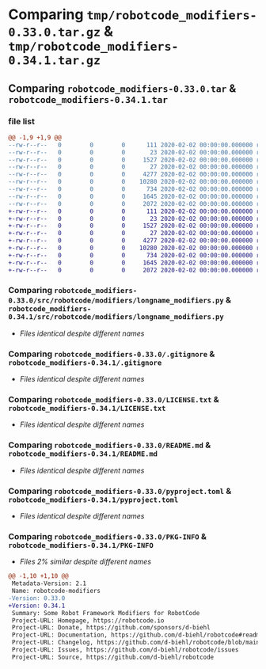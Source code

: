 # Comparing `tmp/robotcode_modifiers-0.33.0.tar.gz` & `tmp/robotcode_modifiers-0.34.1.tar.gz`

## Comparing `robotcode_modifiers-0.33.0.tar` & `robotcode_modifiers-0.34.1.tar`

### file list

```diff
@@ -1,9 +1,9 @@
--rw-r--r--   0        0        0      111 2020-02-02 00:00:00.000000 robotcode_modifiers-0.33.0/src/robotcode/modifiers/__init__.py
--rw-r--r--   0        0        0       23 2020-02-02 00:00:00.000000 robotcode_modifiers-0.33.0/src/robotcode/modifiers/__version__.py
--rw-r--r--   0        0        0     1527 2020-02-02 00:00:00.000000 robotcode_modifiers-0.33.0/src/robotcode/modifiers/longname_modifiers.py
--rw-r--r--   0        0        0       27 2020-02-02 00:00:00.000000 robotcode_modifiers-0.33.0/src/robotcode/modifiers/py.typed
--rw-r--r--   0        0        0     4277 2020-02-02 00:00:00.000000 robotcode_modifiers-0.33.0/.gitignore
--rw-r--r--   0        0        0    10280 2020-02-02 00:00:00.000000 robotcode_modifiers-0.33.0/LICENSE.txt
--rw-r--r--   0        0        0      734 2020-02-02 00:00:00.000000 robotcode_modifiers-0.33.0/README.md
--rw-r--r--   0        0        0     1645 2020-02-02 00:00:00.000000 robotcode_modifiers-0.33.0/pyproject.toml
--rw-r--r--   0        0        0     2072 2020-02-02 00:00:00.000000 robotcode_modifiers-0.33.0/PKG-INFO
+-rw-r--r--   0        0        0      111 2020-02-02 00:00:00.000000 robotcode_modifiers-0.34.1/src/robotcode/modifiers/__init__.py
+-rw-r--r--   0        0        0       23 2020-02-02 00:00:00.000000 robotcode_modifiers-0.34.1/src/robotcode/modifiers/__version__.py
+-rw-r--r--   0        0        0     1527 2020-02-02 00:00:00.000000 robotcode_modifiers-0.34.1/src/robotcode/modifiers/longname_modifiers.py
+-rw-r--r--   0        0        0       27 2020-02-02 00:00:00.000000 robotcode_modifiers-0.34.1/src/robotcode/modifiers/py.typed
+-rw-r--r--   0        0        0     4277 2020-02-02 00:00:00.000000 robotcode_modifiers-0.34.1/.gitignore
+-rw-r--r--   0        0        0    10280 2020-02-02 00:00:00.000000 robotcode_modifiers-0.34.1/LICENSE.txt
+-rw-r--r--   0        0        0      734 2020-02-02 00:00:00.000000 robotcode_modifiers-0.34.1/README.md
+-rw-r--r--   0        0        0     1645 2020-02-02 00:00:00.000000 robotcode_modifiers-0.34.1/pyproject.toml
+-rw-r--r--   0        0        0     2072 2020-02-02 00:00:00.000000 robotcode_modifiers-0.34.1/PKG-INFO
```

### Comparing `robotcode_modifiers-0.33.0/src/robotcode/modifiers/longname_modifiers.py` & `robotcode_modifiers-0.34.1/src/robotcode/modifiers/longname_modifiers.py`

 * *Files identical despite different names*

### Comparing `robotcode_modifiers-0.33.0/.gitignore` & `robotcode_modifiers-0.34.1/.gitignore`

 * *Files identical despite different names*

### Comparing `robotcode_modifiers-0.33.0/LICENSE.txt` & `robotcode_modifiers-0.34.1/LICENSE.txt`

 * *Files identical despite different names*

### Comparing `robotcode_modifiers-0.33.0/README.md` & `robotcode_modifiers-0.34.1/README.md`

 * *Files identical despite different names*

### Comparing `robotcode_modifiers-0.33.0/pyproject.toml` & `robotcode_modifiers-0.34.1/pyproject.toml`

 * *Files identical despite different names*

### Comparing `robotcode_modifiers-0.33.0/PKG-INFO` & `robotcode_modifiers-0.34.1/PKG-INFO`

 * *Files 2% similar despite different names*

```diff
@@ -1,10 +1,10 @@
 Metadata-Version: 2.1
 Name: robotcode-modifiers
-Version: 0.33.0
+Version: 0.34.1
 Summary: Some Robot Framework Modifiers for RobotCode
 Project-URL: Homepage, https://robotcode.io
 Project-URL: Donate, https://github.com/sponsors/d-biehl
 Project-URL: Documentation, https://github.com/d-biehl/robotcode#readme
 Project-URL: Changelog, https://github.com/d-biehl/robotcode/blob/main/CHANGELOG.md
 Project-URL: Issues, https://github.com/d-biehl/robotcode/issues
 Project-URL: Source, https://github.com/d-biehl/robotcode
```

